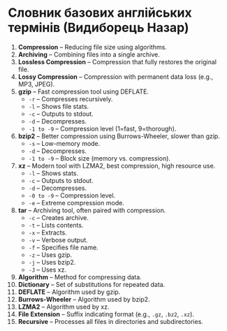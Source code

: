 # Cловник базових англійських термінів (Видиборець Назар)

1. **Compression** – Reducing file size using algorithms.
2. **Archiving** – Combining files into a single archive.
3. **Lossless Compression** – Compression that fully restores the original file.
4. **Lossy Compression** – Compression with permanent data loss (e.g., MP3, JPEG).
5. **gzip** – Fast compression tool using DEFLATE.
   - `-r` – Compresses recursively.
   - `-l` – Shows file stats.
   - `-c` – Outputs to stdout.
   - `-d` – Decompresses.
   - `-1 to -9` – Compression level (1=fast, 9=thorough).
6. **bzip2** – Better compression using Burrows-Wheeler, slower than gzip.
   - `-s` – Low-memory mode.
   - `-d` – Decompresses.
   - `-1 to -9` – Block size (memory vs. compression).
7. **xz** – Modern tool with LZMA2, best compression, high resource use.
   - `-l` – Shows stats.
   - `-c` – Outputs to stdout.
   - `-d` – Decompresses.
   - `-0 to -9` – Compression level.
   - `-e` – Extreme compression mode.
8. **tar** – Archiving tool, often paired with compression.
   - `-c` – Creates archive.
   - `-t` – Lists contents.
   - `-x` – Extracts.
   - `-v` – Verbose output.
   - `-f` – Specifies file name.
   - `-z` – Uses gzip.
   - `-j` – Uses bzip2.
   - `-J` – Uses xz.
9. **Algorithm** – Method for compressing data.
10. **Dictionary** – Set of substitutions for repeated data.
11. **DEFLATE** – Algorithm used by gzip.
12. **Burrows-Wheeler** – Algorithm used by bzip2.
13. **LZMA2** – Algorithm used by xz.
14. **File Extension** – Suffix indicating format (e.g., `.gz`, `.bz2`, `.xz`).
15. **Recursive** – Processes all files in directories and subdirectories.

